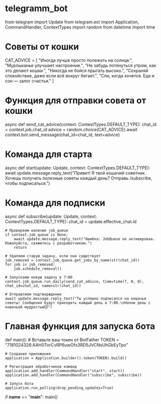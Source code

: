 # telegramm_bot
from telegram import Update
from telegram.ext import Application, CommandHandler, ContextTypes
import random
from datetime import time

# Советы от кошки
CAT_ADVICE = [
    "Иногда лучше просто полежать на солнце.",
    "Мурлыканье улучшает настроение.",
    "Не забудь потянуться утром, как это делают кошки.",
    "Никогда не бойся прыгать высоко.",
    "Сохраняй спокойствие, даже если всё вокруг бегает.",
    "Спи, когда хочется. Еда и сон — залог счастья."
]

# Функция для отправки совета от кошки
async def send_cat_advice(context: ContextTypes.DEFAULT_TYPE):
    chat_id = context.job.chat_id
    advice = random.choice(CAT_ADVICE)
    await context.bot.send_message(chat_id=chat_id, text=advice)

# Команда для старта
async def start(update: Update, context: ContextTypes.DEFAULT_TYPE):
    await update.message.reply_text("Привет! Я твой кошачий советник. Хочешь получать полезные советы каждый день? Отправь /subscribe, чтобы подписаться.")

# Команда для подписки
async def subscribe(update: Update, context: ContextTypes.DEFAULT_TYPE):
    chat_id = update.effective_chat.id

    # Проверяем наличие job_queue
    if context.job_queue is None:
        await update.message.reply_text("Ошибка: JobQueue не активирован. Пожалуйста, свяжитесь с разработчиком.")
        return

    # Удаляем старую задачу, если она существует
    job_removed = context.job_queue.get_jobs_by_name(str(chat_id))
    for job in job_removed:
        job.schedule_removal()

    # Запускаем новую задачу в 7:00
    context.job_queue.run_daily(send_cat_advice, time=time(7, 0, 0), chat_id=chat_id, name=str(chat_id))

    # Отправляем подтверждение
    await update.message.reply_text("Ты успешно подписался на кошачьи советы! Сообщения будут приходить каждый день в 7:00.\nНачни день с кошачьей мудростью😽")

# Главная функция для запуска бота
def main():
    # Вставьте ваш токен от BotFather
    TOKEN = "7181024326:AAH0TorCvRP6uwOfx3RD5JVCNsUhGbEyTpo"

    # Создание приложения
    application = Application.builder().token(TOKEN).build()

    # Регистрация обработчиков команд
    application.add_handler(CommandHandler("start", start))
    application.add_handler(CommandHandler("subscribe", subscribe))

    # Запуск бота
    application.run_polling(drop_pending_updates=True)

if __name__ == "__main__":
    main()
